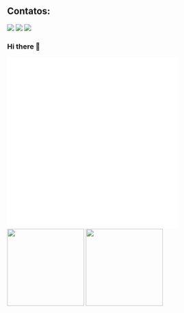 ## Contatos:

<div>
<a href="https://instagram.com/lightup.marketingdigital" target="blank"><img loading="lazy" src="https://img.shields.io/badge/-Instagram-%23E4405F?style=for-the-badge&logo=instagram&logoColor=white"></a>
<a href="mailto:lucasmatheussc97@gmail.com"><img loading="lazy" src="https://img.shields.io/badge/Gmail-D14836?style=for-the-badge&logo=gmail&logoColor=white"></a>
<a href="https://www.linkedin.com/in/lucascardev" target="blank"><img loading="lazy" src="https://img.shields.io/badge/-LinkedIn-%230077B5?style=for-the-badge&logo=linkedin&logoColor=white"></a>   
</div>


### Hi there 👋

<svg width="400" height="400" viewBox="0 0 400 400" fill="none">
<rect width="400" height="400" fill="white"/>
<path d="M378.07 665.911L420.896 755.502L415.585 758.041C413.792 758.898 411.733 759.008 409.86 758.346C407.987 757.685 406.453 756.306 405.597 754.514L369.23 678.438C368.374 676.646 368.264 674.587 368.925 672.714C369.587 670.84 370.966 669.307 372.758 668.45L378.07 665.911L378.07 665.911Z" fill="#71C8EA"/>
<path d="M424.695 645.68L395.139 657.898L411.72 681.346L437.922 673.351L424.695 645.68Z" fill="#FFCCB3"/>
<path d="M405.816 658.834C405.816 658.834 417.355 676.657 419.096 686.615C420.836 696.574 426.798 746.948 425.194 751.489C424.041 754.753 419.853 756.153 417.196 756.45C416.613 756.512 416.025 756.391 415.514 756.104C415.003 755.817 414.593 755.378 414.343 754.848L375.468 673.523C374.818 672.166 374.727 670.609 375.213 669.185C375.7 667.762 376.725 666.586 378.07 665.911C383.448 663.209 391.675 659.16 395.139 657.899C400.493 655.95 404.027 655.962 405.816 658.834Z" fill="#5661AE"/>
<path d="M615.043 701.47L574.879 775.611C573.933 777.358 572.332 778.657 570.428 779.223C568.524 779.789 566.472 779.575 564.726 778.629L559.549 775.825L606.848 688.512L612.025 691.317C613.772 692.263 615.071 693.864 615.637 695.768C616.203 697.672 615.99 699.723 615.043 701.47Z" fill="#71C8EA"/>
<path d="M561.305 665.952L590.206 679.648L572.461 702.228L546.696 692.919L561.305 665.952Z" fill="#FFCCB3"/>
<path d="M579.495 680.043C579.495 680.043 567.07 697.259 564.828 707.117C562.587 716.975 554.088 766.983 555.46 771.6C556.446 774.918 560.558 776.528 563.197 776.958C563.776 777.05 564.369 776.959 564.894 776.698C565.419 776.437 565.85 776.019 566.127 775.502L609.063 696.246C609.78 694.924 609.95 693.373 609.536 691.927C609.122 690.48 608.157 689.254 606.849 688.512C601.614 685.542 593.601 681.082 590.206 679.648C584.957 677.431 581.427 677.264 579.495 680.043Z" fill="#5661AE"/>
<path d="M648.374 560.339C648.374 560.339 659.438 615.282 650.852 626.047L432.067 682.069L413.41 647.122L541.17 589.148L566.757 554.078L648.374 560.339Z" fill="#D1E8F7"/>
<path d="M593.01 599.544L544.738 615.689L522.213 625.134L551.505 651.487L525.317 657.403L453.886 599.544H593.01Z" fill="#5CA4E6"/>
<path d="M427.119 642.539L428.604 647.7L462.524 674.175L494.387 666.401C494.387 666.401 432.92 637.149 427.119 642.539Z" fill="#5CA4E6"/>
<path d="M488.525 557.134C488.525 557.134 426.66 553.778 395.996 556.473C376.251 558.209 369.133 608.736 384.89 617.928L553.996 704.514L573.924 668.504L464.835 594.663L542.88 583.685L488.525 557.134Z" fill="#D1E8F7"/>
<path d="M401.196 622.229C419.466 622.229 434.277 607.418 434.277 589.148C434.277 570.877 419.466 556.066 401.196 556.066C382.925 556.066 368.114 570.877 368.114 589.148C368.114 607.418 382.925 622.229 401.196 622.229Z" fill="#D1E8F7"/>
<path d="M645.356 626.502C663.626 626.502 678.437 611.691 678.437 593.42C678.437 575.15 663.626 560.339 645.356 560.339C627.085 560.339 612.274 575.15 612.274 593.42C612.274 611.691 627.085 626.502 645.356 626.502Z" fill="#D1E8F7"/>
<path d="M554.734 437.314C551.249 420.108 559.445 420.552 562.173 417.816C562.173 417.816 572.405 409.378 580.202 417.244C588.455 425.564 635.764 490.194 635.764 490.194L606.163 517.419L600.599 510.779L586.186 493.59L570.77 475.218L568.855 473.126L548.059 449.571C548.059 449.571 556.705 446.372 554.734 437.314Z" fill="#5661AE"/>
<path d="M571.15 454.592C583.063 450.601 589.486 437.709 585.496 425.796C581.506 413.883 568.614 407.46 556.7 411.45C544.787 415.44 538.364 428.333 542.354 440.246C546.345 452.159 559.237 458.582 571.15 454.592Z" fill="#5661AE"/>
<path d="M569.128 473.035C568.531 469.439 567.337 462.247 566.052 455.692L559.222 423.967C559.222 423.967 577.565 451.077 586.015 469.96C592.274 484.111 599.534 498.533 600.735 510.734L586.323 493.544L570.907 475.172L569.128 473.035Z" fill="#465393"/>
<path d="M665.331 417.431C672.365 404.602 668.985 402.424 671.977 395.124C674.925 388.001 669.691 370.345 674.702 372.752C679.712 375.16 681.263 381.558 681.263 381.558C684.69 375.496 687.846 364.342 696.049 363.065C704.254 361.788 704.98 364.37 709.63 368.186C722.001 378.479 706.226 393.948 703.593 399.839C701.899 403.531 689.452 414.788 688.073 417.249L681.808 426.336L665.331 417.431Z" fill="#FFCCB3"/>
<path d="M689.5 382.353L699.497 363.896L689.5 382.353Z" fill="#E56441"/>
<path d="M689.5 382.353L699.497 363.896" stroke="#E56441" stroke-width="0.94666" stroke-linecap="round"/>
<path d="M696.05 385.342L706.946 368.153L696.05 385.342Z" fill="#E56441"/>
<path d="M696.05 385.342L706.946 368.153" stroke="#E56441" stroke-width="0.94666" stroke-linecap="round"/>
<path d="M703.832 388.647L710.059 378.237L703.832 388.647Z" fill="#E56441"/>
<path d="M703.832 388.647L710.059 378.237" stroke="#E56441" stroke-width="0.94666" stroke-linecap="round"/>
<path d="M687.03 398.601C686.977 392.211 683.142 384.477 683.142 384.477L687.03 398.601Z" fill="#E56441"/>
<path d="M687.03 398.601C686.977 392.211 683.142 384.477 683.142 384.477" stroke="#E56441" stroke-width="0.94666" stroke-linecap="round"/>
<path d="M605.912 489.68L666.105 409.52C666.488 409.049 667.033 408.737 667.633 408.644C668.233 408.55 668.847 408.682 669.355 409.015L685.117 419.438C685.866 419.946 686.399 420.714 686.614 421.592C686.829 422.471 686.709 423.399 686.278 424.194L637.872 513.463L605.912 489.68Z" fill="#5661AE"/>
<path d="M620.537 523.537C631.67 523.537 640.695 514.513 640.695 503.38C640.695 492.248 631.67 483.223 620.537 483.223C609.405 483.223 600.38 492.248 600.38 503.38C600.38 514.513 609.405 523.537 620.537 523.537Z" fill="#5661AE"/>
<path d="M531.151 400.097C531.151 400.097 564.929 409.036 570.728 411.356C576.527 413.675 576.913 422.953 577.3 429.525C577.686 436.096 576.388 583.685 576.388 583.685L501.632 580.81L445.726 548.084C445.726 548.084 448.156 430.979 448.93 425.567C449.703 420.155 443.628 415.494 450.213 412.77L492.543 401.588L531.151 400.097Z" fill="#5661AE"/>
<path d="M474.898 452.674L475.5 561.718L443.362 525.898L458.911 449.281L474.898 452.674Z" fill="#465393"/>
<path d="M487.03 403.254C487.03 403.254 482.248 412.872 487.03 419.506C491.812 426.14 510.956 432.584 524.035 432.395C537.113 432.205 544.043 419.736 538.114 402.278L516.453 396.192L492.543 401.588L487.03 403.254Z" fill="#465393"/>
<path d="M541.172 320.37C541.172 320.37 550.59 340.693 540.545 344.891C530.5 349.089 531.67 321.356 541.172 320.37Z" fill="#93523E"/>
<path d="M530.548 385.402L533.273 416.126C533.273 416.126 535.885 420.245 525.712 422.408C519.168 423.8 501.545 416.857 498.127 414.774C496.673 414.002 495.534 412.747 494.906 411.226C494.278 409.705 494.199 408.012 494.685 406.44C495.724 402.679 500.029 371.358 500.029 371.358L530.548 385.402Z" fill="#FFCCB3"/>
<path d="M531.073 391.326L514.841 383.307L532.937 412.339L531.073 391.326Z" fill="#FF967C"/>
<path d="M535.763 326.252C535.763 326.252 545.289 350.142 548.744 366.902C552.23 383.81 546.668 388.033 539.328 390.52C533.54 392.481 524.296 394.045 518.007 392.077C506.541 388.487 495.323 378.126 492.64 375.998C488.486 372.703 484.384 357.757 490.473 349.301C496.562 340.846 520.551 314.274 535.763 326.252Z" fill="#FFCCB3"/>
<path d="M523.499 359.227C524.766 358.729 525.176 356.757 524.415 354.824C523.654 352.89 522.011 351.727 520.744 352.225C519.477 352.723 519.067 354.695 519.827 356.629C520.588 358.562 522.232 359.726 523.499 359.227Z" fill="#080B09"/>
<path d="M540.911 352.25C542.178 351.752 542.588 349.78 541.827 347.846C541.067 345.913 539.423 344.749 538.156 345.248C536.889 345.746 536.479 347.718 537.24 349.651C538 351.585 539.644 352.748 540.911 352.25Z" fill="#080B09"/>
<path d="M534.525 355.549C534.525 355.549 532.978 360.231 536.23 359.775C539.321 359.232 541.418 360.759 538.718 363.896" fill="#E56441"/>
<path d="M534.525 355.549C534.525 355.549 532.978 360.231 536.23 359.775C539.321 359.232 541.418 360.759 538.718 363.896" stroke="#E56441" stroke-width="0.94666" stroke-linecap="round"/>
<path d="M538.869 368.036L538.885 368.032L538.901 368.027C538.946 368.014 538.994 368.012 539.039 368.023C539.085 368.034 539.127 368.057 539.161 368.09C539.195 368.122 539.22 368.164 539.233 368.209C539.245 368.254 539.246 368.302 539.234 368.348L539.224 368.387L539.22 368.427C539.021 370.476 538.511 371.693 537.892 372.378C537.294 373.039 536.544 373.259 535.693 373.194C534.82 373.128 533.861 372.76 532.932 372.255C532.014 371.756 531.161 371.143 530.502 370.617C530.457 370.575 530.424 370.522 530.406 370.464C530.386 370.402 530.384 370.336 530.4 370.274C530.415 370.211 530.448 370.154 530.493 370.108C530.539 370.063 530.596 370.031 530.659 370.016L530.659 370.016L530.664 370.014C533.178 369.378 536.97 368.484 538.869 368.036Z" fill="#E56441" stroke="#E56441"/>
<path d="M512.468 351.041L512.706 351.375C513.011 351.892 513.508 352.268 514.089 352.42C514.669 352.572 515.286 352.489 515.806 352.187L524.592 346.774C525.029 346.529 525.357 346.13 525.513 345.655C525.668 345.18 525.64 344.663 525.433 344.208C525.319 343.924 525.147 343.666 524.926 343.453C524.706 343.24 524.442 343.076 524.154 342.972C523.866 342.869 523.558 342.827 523.253 342.851C522.947 342.875 522.65 342.963 522.381 343.11L513.356 348.19C513.107 348.315 512.886 348.489 512.705 348.702C512.525 348.914 512.389 349.161 512.306 349.427C512.224 349.693 512.195 349.973 512.223 350.251C512.25 350.528 512.334 350.797 512.468 351.041Z" fill="#080B09"/>
<path d="M542.823 337.158L532.511 338.114C532.206 338.146 531.911 338.242 531.646 338.397C531.381 338.551 531.152 338.76 530.974 339.009C530.796 339.258 530.673 339.543 530.613 339.843C530.553 340.144 530.557 340.454 530.625 340.753C530.714 341.245 530.984 341.686 531.382 341.988C531.781 342.29 532.278 342.432 532.776 342.385L543.082 341.839C543.68 341.792 544.236 341.509 544.627 341.054C545.018 340.599 545.213 340.007 545.169 339.408L545.176 338.998C545.147 338.721 545.062 338.452 544.927 338.208C544.792 337.964 544.609 337.75 544.39 337.579C544.17 337.407 543.918 337.281 543.649 337.209C543.38 337.137 543.099 337.119 542.823 337.158Z" fill="#080B09"/>
<path d="M523.94 331.018C523.94 331.018 518.793 340.812 509.455 343.717C500.117 346.621 505.22 361.359 505.22 361.359C505.22 361.359 498.817 354.99 491.456 358.575C484.096 362.161 489.683 376.232 499.852 376.412L497.086 392.246C497.086 392.246 491.936 385.832 486.52 382.4C481.103 378.969 461.645 365.647 470.241 348.103C470.241 348.103 463.516 323.467 481.96 310.695C500.404 297.922 516.368 302.742 516.368 302.742C516.368 302.742 520.765 295.767 530.957 297.192C541.148 298.617 543.499 316.995 540.124 323.642C536.749 330.289 531.249 333.114 523.94 331.018Z" fill="#93523E"/>
<path d="M447.099 429.212C460.069 417.382 463.899 424.641 467.648 425.576C467.648 425.576 480.144 430.019 477.402 440.749C474.504 452.105 443.362 525.898 443.362 525.898L404.797 514.49L407.635 506.305L414.977 485.108L422.819 462.443L423.629 459.726L433.153 429.782C433.153 429.782 440.34 435.556 447.099 429.212Z" fill="#5661AE"/>
<path d="M472.785 449.685C480.956 440.141 479.842 425.78 470.298 417.61C460.754 409.439 446.393 410.553 438.223 420.097C430.052 429.641 431.165 444.002 440.71 452.172C450.254 460.343 464.614 459.229 472.785 449.685Z" fill="#5661AE"/>
<path d="M439.544 507.773L511.142 577.933C511.559 578.375 511.797 578.955 511.811 579.562C511.825 580.17 511.614 580.761 511.218 581.222L498.823 595.484C498.222 596.16 497.391 596.589 496.491 596.687C495.592 596.785 494.688 596.544 493.956 596.013L411.785 536.348L439.544 507.773Z" fill="#5661AE"/>
<path d="M424.048 540.638C435.181 540.638 444.206 531.613 444.206 520.481C444.206 509.348 435.181 500.323 424.048 500.323C412.916 500.323 403.891 509.348 403.891 520.481C403.891 531.613 412.916 540.638 424.048 540.638Z" fill="#5661AE"/>
<path d="M540.532 494.258L501.675 601.91H423.547C423.547 598.623 424.853 595.471 427.177 593.146C429.502 590.822 432.654 589.516 435.941 589.516H492.464L526.017 494.258H540.532Z" fill="white"/>
<path d="M540.532 494.258H645.356L604.816 601.911H501.675L540.532 494.258Z" fill="url(#paint0_linear)"/>
<defs>
<linearGradient id="paint0_linear" x1="569.939" y1="494.002" x2="588.575" y2="723.418" gradientUnits="userSpaceOnUse">
<stop stop-color="white"/>
<stop offset="1" stop-color="#94B9FF"/>
</linearGradient>
</defs>
</svg>


<div>
<img loading="lazy" height="180em" src="https://github-readme-stats.vercel.app/api/top-langs/?username=lucascardev&layout=compact&langs_count=7&theme=dracula"/>
<img loading="lazy" height="180em" src="https://github-readme-stats.vercel.app/api?username=lucascardev&show_icons=true&theme=dracula"/>
</div>


<!--
**lucascardev/lucascardev** is a ✨ _special_ ✨ repository because its `README.md` (this file) appears on your GitHub profile.

Here are some ideas to get you started:

- 🔭 I’m currently working on ...
- 🌱 I’m currently learning ...
- 👯 I’m looking to collaborate on ...
- 🤔 I’m looking for help with ...
- 💬 Ask me about ...
- 📫 How to reach me: ...
- 😄 Pronouns: ...
- ⚡ Fun fact: ...
-->
